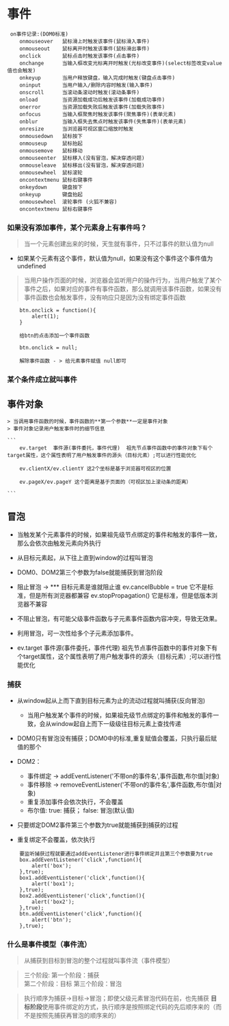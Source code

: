# 事件

```
 on事件记录:(DOM0标准)
    onmouseover   鼠标滑上时触发该事件(鼠标滑入事件)
    onmouseout    鼠标离开时触发该事件(鼠标滑出事件)
    onclick       鼠标点击时触发该事件(点击事件)
    onchange      当输入框改变光标离开时触发(光标改变事件)(select标签改变value值也会触发)
    onkeyup       当用户释放键盘，输入完成时触发(键盘点击事件)
    oninput       当用户输入/删除内容时触发(输入事件)
    onscroll      当滚动条滚动时触发(滚动条事件)
    onload        当资源加载成功后触发该事件(加载成功事件)
    onerror       当资源加载失败后触发该事件(加载失败事件)
    onfocus       当输入框聚焦时触发该事件(聚焦事件)(表单元素)
    onblur        当输入框失去焦点时触发该事件(失焦事件)(表单元素)
    onresize      当浏览器可视区窗口缩放时触发
    onmousedown   鼠标按下
    onmouseup     鼠标抬起
    onmousemove   鼠标移动
    onmouseenter  鼠标移入(没有冒泡，解决穿透问题)
    onmouseleave  鼠标移出(没有冒泡，解决穿透问题)
    onmousewheel  鼠标滚轮
    oncontextmenu 鼠标右键事件
    onkeydown     键盘按下
    onkeyup       键盘抬起
    onmousewheel  滚轮事件 (火狐不兼容)
    oncontextmenu 鼠标右键事件

```

### 如果没有添加事件，某个元素身上有事件吗？

> 当一个元素创建出来的时候，天生就有事件，只不过事件的默认值为null

+ 如果某个元素有这个事件，默认值为null，如果没有这个事件这个事件值为undefined

> 当用户操作页面的时候，浏览器会监听用户的操作行为，当用户触发了某个事件之后，如果对应的事件有事件函数，那么就调用该事件函数，如果没有事件函数也会触发事件，没有响应只是因为没有绑定事件函数

```
    btn.onclick = function(){
        alert(1);
    }

    给btn的点击添加一个事件函数

    btn.onclick = null;

    解除事件函数 - > 给元素事件赋值 null即可
```

### 某个条件成立就叫事件


## 事件对象
    
    > 当调用事件函数的时候，事件函数的**第一个参数**一定是事件对象
    > 事件对象记录用户触发事件时的细节信息

    ```
        ev.target  事件源(事件委托，事件代理)  祖先节点事件函数中的事件对象下有个target属性，这个属性表明了用户触发事件的源头（目标元素）;可以进行性能优化

        ev.clientX/ev.clientY 这2个坐标是基于浏览器可视区的位置

        ev.pageX/ev.pageY 这个距离是基于页面的（可视区加上滚动条的距离）

    ```

## 冒泡

+ 当触发某个元素事件的时候，如果祖先级节点绑定的事件和触发的事件一致，那么会依次由触发元素向外执行

+ 从目标元素起，从下往上直到window的过程叫冒泡

+ DOM0、DOM2第三个参数为false就能捕获到冒泡阶段

- 阻止冒泡 -> *** 目标元素是谁就阻止谁
    ev.cancelBubble = true  它不是标准，但是所有浏览器都兼容
    ev.stopPropagation()   它是标准，但是低版本浏览器不兼容

+ 不阻止冒泡，有可能父级事件函数与子元素事件函数内容冲突，导致无效果。

+ 利用冒泡，可一次性给多个子元素添加事件。

- ev.target  事件源(事件委托，事件代理)  祖先节点事件函数中的事件对象下有个target属性，这个属性表明了用户触发事件的源头（目标元素）;可以进行性能优化


### 捕获

+ 从window起从上而下直到目标元素为止的流动过程就叫捕获(反向冒泡)
   + 当用户触发某个事件的时候，如果祖先级节点绑定的事件和触发的事件一致，会从window起自上而下一级级往目标元素上查找传递

+ DOM0只有冒泡没有捕获；DOM0中的标准,重复赋值会覆盖，只执行最后赋值的那个

+ DOM2：
    + 事件绑定 -> addEventListener('不带on的事件名',事件函数,布尔值|对象)
    + 事件移除 -> removeEventListener('不带on的事件名',事件函数,布尔值|对象)
    + 重复添加事件会依次执行，不会覆盖
    + 布尔值: true: 捕获； false: 冒泡(默认值)

+ 只要绑定DOM2事件第三个参数为true就能捕获到捕获的过程
+ 重复绑定不会覆盖，依次执行

```
    要监听捕获过程就要通过addEventListener进行事件绑定并且第三个参数要为true
    box.addEventListener('click',function(){
        alert('box');
    },true);
    box1.addEventListener('click',function(){
        alert('box1');
    },true);
    box2.addEventListener('click',function(){
        alert('box2');
    },true);
    btn.addEventListener('click',function(){
        alert('btn');
    },true);

```

### 什么是事件模型（事件流）

> 从捕获到目标到冒泡的整个过程就叫事件流（事件模型）

> 三个阶段:
        第一个阶段：捕获  
        第二个阶段：目标
        第三个阶段：冒泡
        
> 执行顺序为捕获->目标->冒泡；即使父级元素冒泡代码在前，也先捕获
  **目标阶段**使用事件绑定的方式，执行顺序是按照绑定代码的先后顺序来的（而不是按照先捕获再冒泡的顺序来的）






